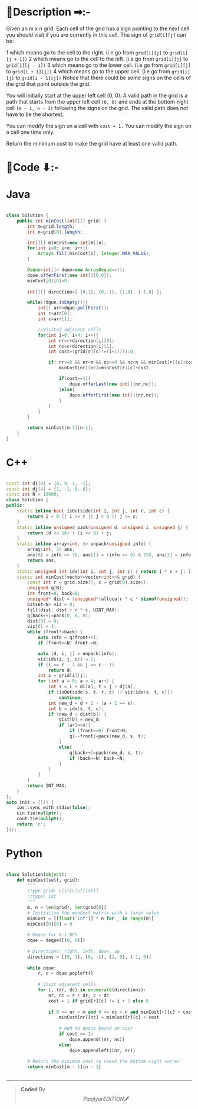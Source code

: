 # 📍Description ➡:-
<!-- Describe your first thoughts on how to solve this problem. -->
Given an m x n grid. Each cell of the grid has a sign pointing to the next cell you should visit if you are currently in this cell. The sign of `grid[i][j]` can be:

1 which means go to the cell to the right. (i.e go from `grid[i][j]` to `grid[i][j + 1])`
2 which means go to the cell to the left. (i.e go from `grid[i][j]` to `grid[i][j - 1])`
3 which means go to the lower cell. (i.e go from `grid[i][j]` to `grid[i + 1][j])`
4 which means go to the upper cell. (i.e go from `grid[i][j]` to `grid[i - 1][j])`
Notice that there could be some signs on the cells of the grid that point outside the grid.

You will initially start at the upper left cell (0, 0). A valid path in the grid is a path that starts from the upper left cell `(0, 0)` and ends at the bottom-right cell `(m - 1, n - 1)` following the signs on the grid. The valid path does not have to be the shortest.

You can modify the sign on a cell with `cost = 1.` You can modify the sign on a cell one time only.

Return the minimum cost to make the grid have at least one valid path.



# 📝Code ⬇:-



# Java
```java []

class Solution {
    public int minCost(int[][] grid) {
        int m=grid.length;
        int n=grid[0].length;

        int[][] minCost=new int[m][n];
        for(int i=0; i<m; i++){
            Arrays.fill(minCost[i], Integer.MAX_VALUE);
        }

        Deque<int[]> dque=new ArrayDeque<>();
        dque.offerFirst(new int[]{0,0});
        minCost[0][0]=0;
        
        int[][] direction={ {0,1}, {0,-1}, {1,0}, {-1,0} };

        while(!dque.isEmpty()){
            int[] arr=dque.pollFirst();
            int r=arr[0];
            int c=arr[1];

            //Visited adjacent cells
            for(int i=0; i<4; i++){
                int nr=r+direction[i][0];
                int nc=c+direction[i][1];
                int cost=(grid[r][c]!=(i+1))?1:0;

                if( nr>=0 && nr<m && nc>=0 && nc<n && minCost[r][c]+cost<minCost[nr][nc]){
                    minCost[nr][nc]=minCost[r][c]+cost;

                    if(cost==1){
                        dque.offerLast(new int[]{nr,nc});
                    }else{
                        dque.offerFirst(new int[]{nr,nc});
                    }                   
                }
            }
        }

        return minCost[m-1][n-1];
    }
}

```

# C++
``` cpp []

const int di[4] = {0, 0, 1, -1};
const int dj[4] = {1, -1, 0, 0};
const int N = 10000;
class Solution {
public:
    static inline bool isOutside(int i, int j, int r, int c) {
        return i < 0 || i >= r || j < 0 || j >= c;
    }
    static inline unsigned pack(unsigned d, unsigned i, unsigned j) {
        return (d << 16) + (i << 8) + j;
    }
    static inline array<int, 3> unpack(unsigned info) {
        array<int, 3> ans;
        ans[0] = info >> 16, ans[1] = (info >> 8) & 255, ans[2] = info & 255;
        return ans;
    }
    static unsigned int idx(int i, int j, int c) { return i * c + j; }
    static int minCost(vector<vector<int>>& grid) {
        const int r = grid.size(), c = grid[0].size();
        unsigned q[N];
        int front=0, back=0;
        unsigned* dist = (unsigned*)alloca(r * c * sizeof(unsigned));
        bitset<N> viz = 0;
        fill(dist, dist + r * c, UINT_MAX);
        q[back++]=pack(0, 0, 0);
        dist[0] = 0;
        viz[0] = 1;
        while (front!=back) {
            auto info = q[front++];
            if (front>=N) front-=N;

            auto [d, i, j] = unpack(info);
            viz[idx(i, j, c)] = 1;
            if (i == r - 1 && j == c - 1)
                return d;
            int x = grid[i][j];
            for (int a = 0; a < 4; a++) {
                int s = i + di[a], t = j + dj[a];
                if (isOutside(s, t, r, c) || viz[idx(s, t, c)])
                    continue;
                int new_d = d + 1 - (a + 1 == x);
                int b = idx(s, t, c);
                if (new_d < dist[b]) {
                    dist[b] = new_d;
                    if (a+1==x){
                        if (front==0) front=N;
                        q[--front]=pack(new_d, s, t);
                    }
                    else{
                        q[back++]=pack(new_d, s, t);
                        if (back>=N) back-=N;
                    }
                }
            }
        }
        return INT_MAX;
    }
};
auto init = []() {
    ios::sync_with_stdio(false);
    cin.tie(nullptr);
    cout.tie(nullptr);
    return 'c';
}();
```

# Python
``` python []

class Solution(object):
    def minCost(self, grid):
        """
        :type grid: List[List[int]]
        :rtype: int
        """
        m, n = len(grid), len(grid[0])
        # Initialize the minCost matrix with a large value
        minCost = [[float('inf')] * n for _ in range(m)]
        minCost[0][0] = 0
        
        # Deque for 0-1 BFS
        dque = deque([(0, 0)])
        
        # Directions: right, left, down, up
        directions = [(0, 1), (0, -1), (1, 0), (-1, 0)]
        
        while dque:
            r, c = dque.popleft()
            
            # Visit adjacent cells
            for i, (dr, dc) in enumerate(directions):
                nr, nc = r + dr, c + dc
                cost = 1 if grid[r][c] != i + 1 else 0
                
                if 0 <= nr < m and 0 <= nc < n and minCost[r][c] + cost < minCost[nr][nc]:
                    minCost[nr][nc] = minCost[r][c] + cost
                    
                    # Add to deque based on cost
                    if cost == 1:
                        dque.append((nr, nc))
                    else:
                        dque.appendleft((nr, nc))
        
        # Return the minimum cost to reach the bottom-right corner
        return minCost[m - 1][n - 1]
          
```

---

>    **Coded** By $$Panjiyar EDITION 🖋  $$

               
